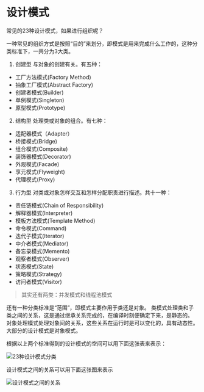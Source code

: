 # 设计模式

常见的23种设计模式，如果进行组织呢？

一种常见的组织方式是按照“目的”来划分，即模式是用来完成什么工作的，这种分类标准下，一共分为3大类。
1. 创建型
与对象的创建有关。有五种：
  * 工厂方法模式(Factory Method)
  * 抽象工厂模式(Abstract Factory)
  * 创建者模式(Builder)
  * 单例模式(Singleton)
  * 原型模式(Prototype)

2. 结构型
处理类或对象的组合。有七种：
  * 适配器模式（Adapter）
  * 桥接模式(Bridge)
  * 组合模式(Composite)
  * 装饰器模式(Decorator)
  * 外观模式(Facade)
  * 享元模式(Flyweight)
  * 代理模式(Proxy)
3. 行为型
对类或对象怎样交互和怎样分配职责进行描述。共十一种：
  * 责任链模式(Chain of Responsibility)
  * 解释器模式(Interpreter)
  * 模板方法模式(Template Method)
  * 命令模式(Command)
  * 迭代子模式(Iterator)
  * 中介者模式(Mediator)
  * 备忘录模式(Memento)
  * 观察者模式(Observer)
  * 状态模式(State)
  * 策略模式(Strategy)
  * 访问者模式(Visitor)

> 其实还有两类：并发模式和线程池模式

还有一种分类标准是“范围”，即模式主要作用于类还是对象。
类模式处理类和子类之间的关系，这是通过继承关系完成的，在编译时刻便确定下来，是静态的。
对象处理模式处理对象间的关系，这些关系在运行时是可以变化的，具有动态性。大部分的设计模式是对象模式。


根据以上两个标准得到的设计模式的空间可以用下面这张表来表示：

![23种设计模式分类](http://ovn0i3kdg.bkt.clouddn.com/23%E7%A7%8D%E8%AE%BE%E8%AE%A1%E6%A8%A1%E5%BC%8F%E5%88%86%E7%B1%BB.png)


设计模式之间的关系可以用下面这张图来表示

![设计模式之间的关系](http://dl.iteye.com/upload/attachment/0083/1179/57a92d42-4d84-3aa9-a8b9-63a0b02c2c36.jpg?imageView/2/w/400/h/500)
